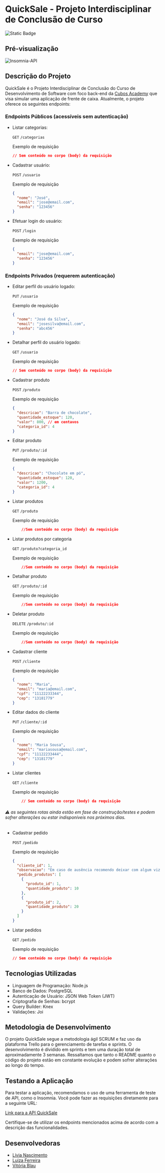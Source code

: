 # QuickSale - Projeto Interdisciplinar de Conclusão de Curso

![Static Badge](https://img.shields.io/badge/status-em%20desenvolvimento-blue)

## Pré-visualização

![Insomnia-API](./src/assets/preview.gif)

## Descrição do Projeto

QuickSale é o Projeto Interdisciplinar de Conclusão do Curso de Desenvolvimento de Software com foco back-end da [Cubos Academy](https://cubos.academy/) que visa simular uma aplicação de frente de caixa. Atualmente, o projeto oferece os seguintes endpoints:

### Endpoints Públicos (acessíveis sem autenticação)

- Listar categorias:

  `GET` `/categorias`

  Exemplo de requisição

  ```json
  // Sem conteúdo no corpo (body) da requisição
  ```

- Cadastrar usuário:

  `POST` `/usuario`

  Exemplo de requisição

  ```json
  {
    "nome": "José",
    "email": "jose@email.com",
    "senha": "123456"
  }
  ```

- Efetuar login do usuário:

  `POST` `/login`

  Exemplo de requisição

  ```json
  {
    "email": "jose@email.com",
    "senha": "123456"
  }
  ```

### Endpoints Privados (requerem autenticação)

- Editar perfil do usuário logado:

  `PUT` `/usuario`

  Exemplo de requisição

  ```json
  {
    "nome": "José da Silva",
    "email": "josesilva@email.com",
    "senha": "abc456"
  }
  ```

- Detalhar perfil do usuário logado:

  `GET` `/usuario`

  Exemplo de requisição

  ```json
  // Sem conteúdo no corpo (body) da requisição
  ```

- Cadastrar produto

  `POST` `/produto`

  Exemplo de requisição

  ```json
  {
    "descricao": "Barra de chocolate",
    "quantidade_estoque": 120,
    "valor": 800, // em centavos
    "categoria_id": 4
  }
  ```

- Editar produto

  `PUT` `/produto/:id`

  Exemplo de requisição

  ```json
  {
    "descricao": "Chocolate em pó",
    "quantidade_estoque": 120,
    "valor": 1200,
    "categoria_id": 4
  }
  ```

- Listar produtos

  `GET` `/produto`

  Exemplo de requisição

  ```json
      //Sem conteúdo no corpo (body) da requisição
  ```

- Listar produtos por categoria

  `GET` `/produto?categoria_id`

  Exemplo de requisição

  ```json
      //Sem conteúdo no corpo (body) da requisição
  ```

- Detalhar produto

  `GET` `/produto/:id`

  Exemplo de requisição

  ```json
      //Sem conteúdo no corpo (body) da requisição
  ```

- Deletar produto

  `DELETE` `/produto/:id`

  Exemplo de requisição

  ```json
      //Sem conteúdo no corpo (body) da requisição
  ```

- Cadastrar cliente

  `POST` `/cliente`

  Exemplo de requisição

  ```json
  {
    "nome": "Maria",
    "email": "maria@email.com",
    "cpf": "11122233344",
    "cep": "13181779"
  }
  ```

- Editar dados do cliente

  `PUT` `/cliente/:id`

  Exemplo de requisição

  ```json
  {
    "nome": "Maria Sousa",
    "email": "mariasousa@email.com",
    "cpf": "11122233444",
    "cep": "13181779"
  }
  ```

- Listar clientes

  `GET` `/cliente`

  Exemplo de requisição

  ```json
      // Sem conteúdo no corpo (body) da requisição
  ```

###### ⚠ as seguintes rotas ainda estão em fase de construção/testes e podem sofrer alterações ou estar indisponíveis nos próximos dias.

- Cadastrar pedido

  `POST` `/pedido`

  Exemplo de requisição

  ```json
  {
    "cliente_id": 1,
    "observacao": "Em caso de ausência recomendo deixar com algum vizinho",
    "pedido_produtos": [
      {
        "produto_id": 1,
        "quantidade_produto": 10
      },
      {
        "produto_id": 2,
        "quantidade_produto": 20
      }
    ]
  }
  ```

- Listar pedidos

  `GET` `/pedido`

  Exemplo de requisição

  ```json
  // Sem conteúdo no corpo (body) da requisição
  ```

## Tecnologias Utilizadas

- Linguagem de Programação: Node.js
- Banco de Dados: PostgreSQL
- Autenticação de Usuário: JSON Web Token (JWT)
- Criptografia de Senhas: bcrypt
- Query Builder: Knex
- Validações: Joi

## Metodologia de Desenvolvimento

O projeto QuickSale segue a metodologia ágil SCRUM e faz uso da plataforma Trello para o gerenciamento de tarefas e sprints. O desenvolvimento é dividido em sprints e tem uma duração total de aproximadamente 3 semanas. Ressaltamos que tanto o README quanto o código do projeto estão em constante evolução e podem sofrer alterações ao longo do tempo.

## Testando a Aplicação

Para testar a aplicação, recomendamos o uso de uma ferramenta de teste de API, como o Insomnia. Você pode fazer as requisições diretamente para a seguinte URL:

[Link para a API QuickSale](https://fair-mittens-colt.cyclic.cloud)

Certifique-se de utilizar os endpoints mencionados acima de acordo com a descrição das funcionalidades.

## Desenvolvedoras

- [Lívia Nascimento](https://github.com/livnascimento)
- [Luiza Ferreira](https://github.com/LuhOli42)
- [Vitória Blau](https://github.com/viviblau)

